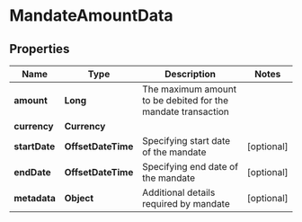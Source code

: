 

# MandateAmountData


## Properties

| Name | Type | Description | Notes |
|------------ | ------------- | ------------- | -------------|
|**amount** | **Long** | The maximum amount to be debited for the mandate transaction |  |
|**currency** | **Currency** |  |  |
|**startDate** | **OffsetDateTime** | Specifying start date of the mandate |  [optional] |
|**endDate** | **OffsetDateTime** | Specifying end date of the mandate |  [optional] |
|**metadata** | **Object** | Additional details required by mandate |  [optional] |




